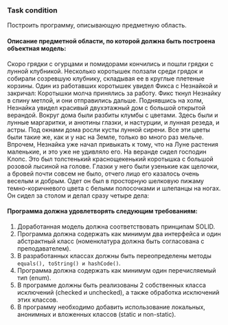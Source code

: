 ### Task condition

Построить программу, описывающую предметную область.

#### Описание предметной области, по которой должна быть построена объектная модель:

Скоро грядки с огурцами и помидорами кончились и пошли грядки с лунной клубникой. Несколько коротышек ползали среди
грядок и собирали созревшую клубнику, складывая ее в круглые плетеные корзины. Один из работавших коротышек увидел Фикса
с Незнайкой и закричал: Коротышки молча принялись за работу. Фикс ткнул Незнайку в спину метлой, и они отправились
дальше. Поднявшись на холм, Незнайка увидел красивый двухэтажный дом с большой открытой верандой. Вокруг дома были
разбиты клумбы с цветами. Здесь были и лунные маргаритки, и анютины глазки, и настурции, и лунная резеда, и астры. Под
окнами дома росли кусты лунной сирени. Все эти цветы были такие же, как и у нас на Земле, только во много раз мельче.
Впрочем, Незнайка уже начал привыкать к тому, что на Луне растения маленькие, и это уже не удивляло его. На веранде
сидел господин Клопс. Это был толстенький краснощекенький коротышка с большой розовой лысиной на голове. Глазки у него
были узенькие как щелочки, а бровей почти совсем не было, отчего лицо его казалось очень веселым и добрым. Одет он был в
просторную шелковую пижаму темно-коричневого цвета с белыми полосочками и шлепанцы на ногах. Он сидел за столом и делал
сразу четыре дела:

#### Программа должна удовлетворять следующим требованиям:

1. Доработанная модель должна соответствовать принципам SOLID.
2. Программа должна содержать как минимум два интерфейса и один абстрактный класс (номенклатура должна быть согласована
   с преподавателем).
3. В разработанных классах должны быть переопределены методы <code>equals(), toString() и hashCode()</code>.
4. Программа должна содержать как минимум один перечисляемый тип (enum).
5. В программе должны быть реализованы 2 собственных класса исключений (checked и unchecked), а также обработка
   исключений этих классов.
6. В программу необходимо добавить использование локальных, анонимных и вложенных классов (static и non-static).
